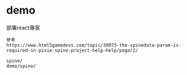 # demo
部署react專案

```
參考
https://www.html5gamedevs.com/topic/39073-the-spinedata-param-is-required-in-pixie-spine-project-help-help/page/2/

spine/
demo/spine/

```